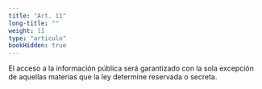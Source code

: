 ```yaml
---
title: "Art. 11"
long-title: ""
weight: 11
type: "articulo"
bookHidden: true
---
```

El acceso a la información pública será garantizado con la sola excepción de aquellas materias que la ley determine reservada o secreta.
